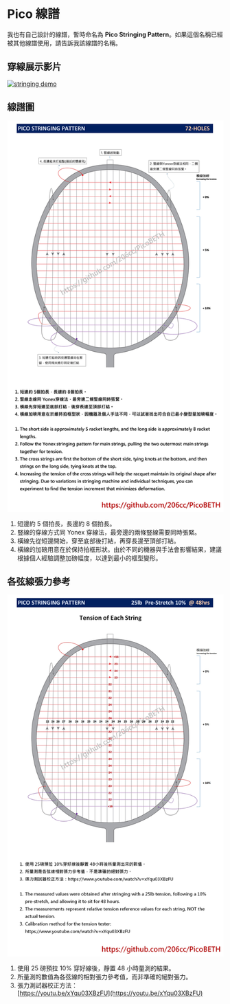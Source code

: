 # Pico 線譜

我也有自己設計的線譜，暫時命名為 **Pico Stringing Pattern**。如果這個名稱已經被其他線譜使用，請告訴我該線譜的名稱。

## 穿線展示影片

[![stringing demo](https://img.youtube.com/vi/2QjT0JGiluk/0.jpg)](https://www.youtube.com/watch?v=2QjT0JGiluk)

## 線譜圖

![images2-2](img_pico_stringing_pattern.jpg)

1. 短邊約 5 個拍長，長邊約 8 個拍長。
2. 豎線的穿線方式同 Yonex 穿線法，最旁邊的兩條豎線需要同時張緊。
3. 橫線先從短邊開始，穿至底部後打結，再穿長邊至頂部打結。
4. 橫線的加磅用意在於保持拍框形狀。由於不同的機器與手法會影響結果，建議根據個人經驗調整加磅幅度，以達到最小的框型變形。

## 各弦線張力參考

![images2-2](img_pico_stringing_tension.jpg)

1. 使用 25 磅預拉 10% 穿好線後，靜置 48 小時量測的結果。
2. 所量測的數值為各弦線的相對張力參考值，而非準確的絕對張力。
3. 張力測試器校正方法：  
   [https://youtu.be/xYqu03XBzFU](https://youtu.be/xYqu03XBzFU)
